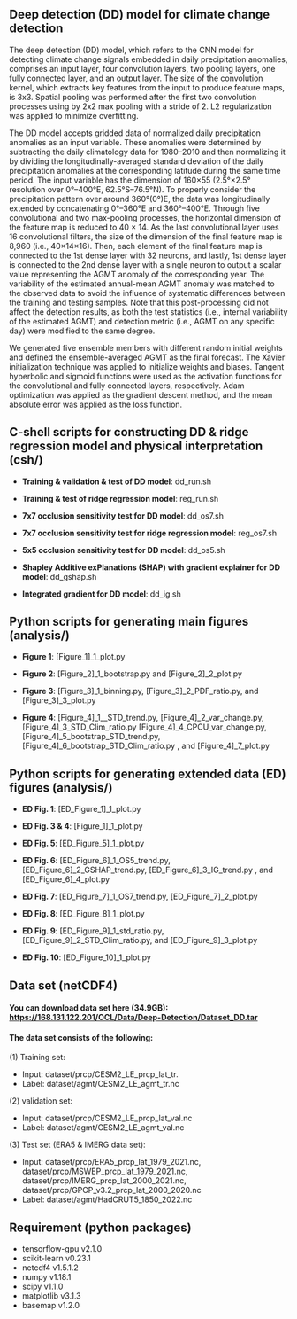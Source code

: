 ## Deep detection (DD) model for climate change detection
  The deep detection (DD) model, which refers to the CNN model for detecting climate change signals embedded in daily precipitation anomalies, comprises an input layer, four convolution layers, two pooling layers, one fully connected layer, and an output layer. The size of the convolution kernel, which extracts key features from the input to produce feature maps, is 3x3. Spatial pooling was performed after the first two convolution processes using by 2x2 max pooling with a stride of 2. L2 regularization was applied to minimize overfitting.

  The DD model accepts gridded data of normalized daily precipitation anomalies as an input variable. These anomalies were determined by subtracting the daily climatology data for 1980–2010 and then normalizing it by dividing the longitudinally-averaged standard deviation of the daily precipitation anomalies at the corresponding latitude during the same time period. The input variable has the dimension of 160×55 (2.5°×2.5° resolution over 0°–400°E, 62.5°S–76.5°N). To properly consider the precipitation pattern over around 360°(0°)E, the data was longitudinally extended by concatenating 0°–360°E and 360°–400°E. Through five convolutional and two max-pooling processes, the horizontal dimension of the feature map is reduced to 40 × 14. As the last convolutional layer uses 16 convolutional filters, the size of the dimension of the final feature map is 8,960 (i.e., 40×14×16). Then, each element of the final feature map is connected to the 1st dense layer with 32 neurons, and lastly, 1st dense layer is connected to the 2nd dense layer with a single neuron to output a scalar value representing the AGMT anomaly of the corresponding year. The variability of the estimated annual-mean AGMT anomaly was matched to the observed data to avoid the influence of systematic differences between the training and testing samples. Note that this post-processing did not affect the detection results, as both the test statistics (i.e., internal variability of the estimated AGMT) and detection metric (i.e., AGMT on any specific day) were modified to the same degree.

  We generated five ensemble members with different random initial weights and defined the ensemble-averaged AGMT as the final forecast. The Xavier initialization technique was applied to initialize weights and biases. Tangent hyperbolic and sigmoid functions were used as the activation functions for the convolutional and fully connected layers, respectively. Adam optimization was applied as the gradient descent method, and the mean absolute error was applied as the loss function.
 
## C-shell scripts for constructing DD & ridge regression model and physical interpretation (csh/)
- **Training & validation & test of DD model**: dd_run.sh
  
- **Training & test of ridge regression model**: reg_run.sh
  
- **7x7 occlusion sensitivity test for DD model**: dd_os7.sh
  
- **7x7 occlusion sensitivity test for ridge regression model**: reg_os7.sh

- **5x5 occlusion sensitivity test for DD model**: dd_os5.sh

- **Shapley Additive exPlanations (SHAP) with gradient explainer for DD model**: dd_gshap.sh

- **Integrated gradient for DD model**: dd_ig.sh

## Python scripts for generating main figures (analysis/)
- **Figure 1**: [Figure_1]_1_plot.py
  
- **Figure 2**: [Figure_2]_1_bootstrap.py and [Figure_2]_2_plot.py
  
- **Figure 3**: [Figure_3]_1_binning.py, [Figure_3]_2_PDF_ratio.py, and [Figure_3]_3_plot.py
  
- **Figure 4**: [Figure_4]_1__STD_trend.py, [Figure_4]_2_var_change.py, [Figure_4]_3_STD_Clim_ratio.py
                [Figure_4]_4_CPCU_var_change.py, [Figure_4]_5_bootstrap_STD_trend.py, [Figure_4]_6_bootstrap_STD_Clim_ratio.py
                , and [Figure_4]_7_plot.py

## Python scripts for generating extended data (ED) figures (analysis/)
- **ED Fig. 1**: [ED_Figure_1]_1_plot.py
  
- **ED Fig. 3 & 4**: [Figure_1]_1_plot.py
  
- **ED Fig. 5**: [ED_Figure_5]_1_plot.py
  
- **ED Fig. 6**: [ED_Figure_6]_1_OS5_trend.py, [ED_Figure_6]_2_GSHAP_trend.py, [ED_Figure_6]_3_IG_trend.py
                 , and [ED_Figure_6]_4_plot.py
  
- **ED Fig. 7**: [ED_Figure_7]_1_OS7_trend.py, [ED_Figure_7]_2_plot.py
  
- **ED Fig. 8**: [ED_Figure_8]_1_plot.py
  
- **ED Fig. 9**: [ED_Figure_9]_1_std_ratio.py, [ED_Figure_9]_2_STD_Clim_ratio.py, and [ED_Figure_9]_3_plot.py
  
- **ED Fig. 10**: [ED_Figure_10]_1_plot.py

## Data set (netCDF4)
#### You can download data set here (34.9GB): https://168.131.122.201/OCL/Data/Deep-Detection/Dataset_DD.tar
#### The data set consists of the following:
(1) Training set: 
- Input: dataset/prcp/CESM2_LE_prcp_lat_tr.
- Label: dataset/agmt/CESM2_LE_agmt_tr.nc
       
(2) validation set:
- Input: dataset/prcp/CESM2_LE_prcp_lat_val.nc
- Label: dataset/agmt/CESM2_LE_agmt_val.nc
   
(3) Test set (ERA5 & IMERG data set):
          
- Input: dataset/prcp/ERA5_prcp_lat_1979_2021.nc,
         dataset/prcp/MSWEP_prcp_lat_1979_2021.nc,
         dataset/prcp/IMERG_prcp_lat_2000_2021.nc,
         dataset/prcp/GPCP_v3.2_prcp_lat_2000_2020.nc
- Label: dataset/agmt/HadCRUT5_1850_2022.nc

## Requirement (python packages)
   -  tensorflow-gpu v2.1.0
   -  scikit-learn v0.23.1
   -  netcdf4 v1.5.1.2
   -  numpy v1.18.1
   -  scipy v1.1.0
   -  matplotlib v3.1.3
   -  basemap v1.2.0
   
   
